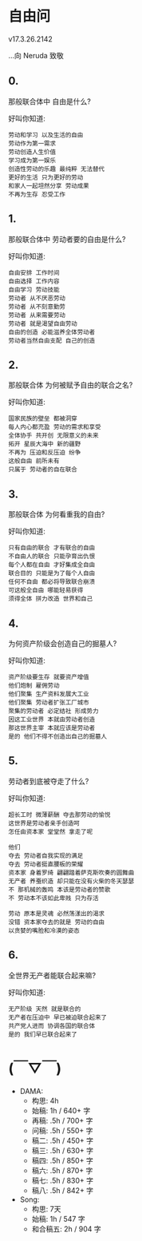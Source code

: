 # 自由问
v17.3.26.2142

…向 Neruda 致敬

## 0.

那般联合体中 自由是什么? 

好叫你知道:

    劳动和学习 以及生活的自由  
    劳动作为第一需求  
    劳动创造人生价值    
    学习成为第一娱乐  
    创造性劳动的乐趣 最纯粹 无法替代   
    更好的生活 只为更好的劳动   
    和家人一起坦然分享 劳动成果 
    不再为生存 忍受工作 


## 1.

那般联合体中 劳动者要的自由是什么?

好叫你知道:

    自由安排 工作时间
    自由选择 工作内容  
    自由学习 劳动技能
    劳动者 从不厌恶劳动
    劳动者 从不刻意勤劳
    劳动者 从来需要劳动
    劳动者 就是渴望自由劳动
    自由的创造 必能滋养全体劳动者
    劳动者当然自由支配 自己的创造


## 2.

那般联合体 为何被赋予自由的联合之名?

好叫你知道:

    国家民族的壁垒 都被洞穿
    每人内心都充盈 劳动的需求和享受 
    全体协手 共开创 无限意义的未来
    拓开 星辰大海中 新的疆野
    不再为 压迫和反压迫 纷争 
    这般自由 前所未有  
    只属于 劳动者的自在联合 

## 3.
那般联合体 为何看重我的自由?

好叫你知道:

    只有自由的联合 才有联合的自由  
    不自由人的联合 只能孕育出仇恨  
    每个人都在自由 才好集成全自由 
    联合目的 只能是为了每个人自由  
    任何不自由 都必将导致联合崩溃 
    可这般全自由 哪能轻易获得 
    须得全体 拼力改造 世界和自己


## 4.
为何资产阶级会创造自己的掘墓人?

好叫你知道:

    资产阶级要生存 就要资产增值 
    他们炮制 雇佣劳动 
    他们聚集 生产资料发展大工业
    他们聚集 劳动者扩张工厂城市
    聚集的劳动者 必定结社 形成势力 
    因这工业世界 本就由劳动者创造
    那这世界主宰 本就应该是劳动者 
    是的 他们不得不创造出自己的掘墓人 

## 5.
劳动者到底被夺走了什么?

好叫你知道:

    超长工时 微薄薪酬 夺去那劳动的愉悦
    这世界是劳动者亲手创造呵
    怎任由资本家 堂堂然 拿走了呢

    他们
    夺去 劳动者自我实现的满足
    夺去 劳动者挺直腰板的荣耀
    资本家 身着罗绮 翩翩踏着萨克斯吹奏的圆舞曲
    无产者 养蚕织造 却只能在没有火柴的冬天瑟瑟
    不 那机械的轰鸣 本该是劳动者的赞歌
    不 劳动本不该如此卑贱 只为存活

    劳动 原本是灵魂 必然荡漾出的渴求
    没错 资本家夺去的就是 劳动的自由
    以贪婪的嘴脸和冷漠的姿态

## 6.
全世界无产者能联合起来嘛?

好叫你知道:

    无产阶级 天然 就是联合的
    无产者在压迫中 早已被迫联合起来了
    共产党人进而 协调各国的联合体
    是的 我们早已联合起来了


# (￣▽￣)

- DAMA:
    - 构思: 4h
    - 始稿: 1h / 640+ 字
    - 再稿: .5h / 700+ 字
    - 问稿: .5h / 550+ 字
    - 稿二: .5h / 450+ 字
    - 稿三: .5h / 630+ 字
    - 稿四: .5h / 850+ 字
    - 稿六: .5h / 870+ 字
    - 稿七: .5h / 830+ 字
    - 稿八: .5h / 842+ 字
- Song:
    - 构思: 7天
    - 始稿: 1h / 547 字
    - 和合稿五: 2h / 904 字